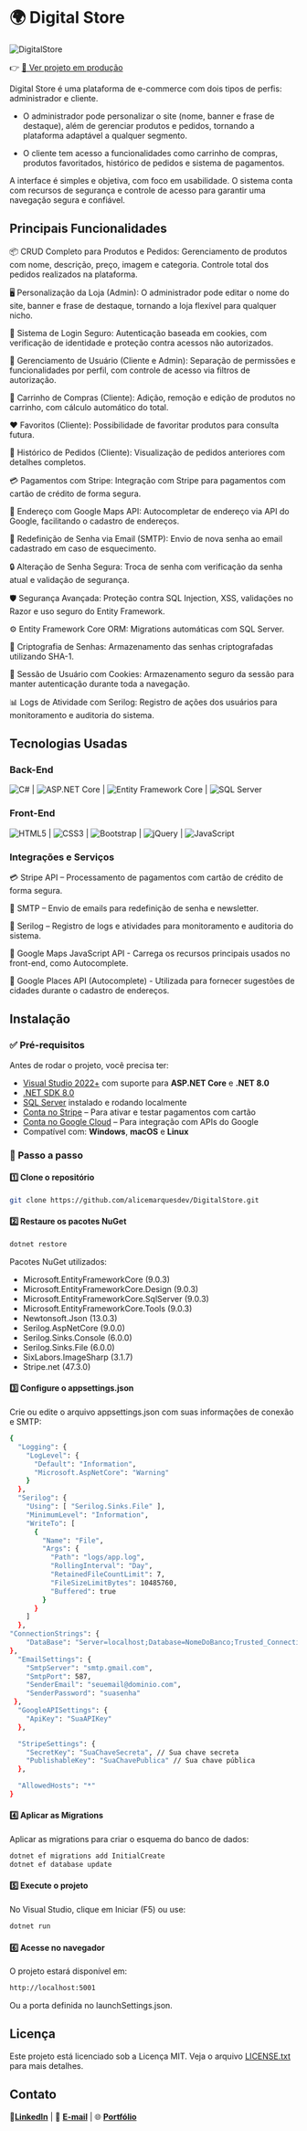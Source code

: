 ﻿# 🌍 Digital Store 

![DigitalStore](./wwwroot/assets/digital-store.png)

👉 [🔗 Ver projeto em produção](https://digital-store-gwgzd5f9gpesavab.brazilsouth-01.azurewebsites.net/)

Digital Store é uma plataforma de e-commerce com dois tipos de perfis: administrador e cliente.

- O administrador pode personalizar o site (nome, banner e frase de destaque), além de gerenciar
produtos e pedidos, tornando a plataforma adaptável a qualquer segmento.

- O cliente tem acesso a funcionalidades como carrinho de compras, produtos favoritados,
histórico de pedidos e sistema de pagamentos.

A interface é simples e objetiva, com foco em usabilidade. O sistema conta com recursos de segurança
e controle de acesso para garantir uma navegação segura e confiável.

## Principais Funcionalidades

📦 CRUD Completo para Produtos e Pedidos: Gerenciamento de produtos com nome, descrição, preço, imagem e categoria. Controle total dos pedidos realizados na plataforma.

🖥️ Personalização da Loja (Admin): O administrador pode editar o nome do site, banner e frase de destaque, tornando a loja flexível para qualquer nicho.

🔐 Sistema de Login Seguro: Autenticação baseada em cookies, com verificação de identidade e proteção contra acessos não autorizados.

👥 Gerenciamento de Usuário (Cliente e Admin): Separação de permissões e funcionalidades por perfil, com controle de acesso via filtros de autorização.

🛒 Carrinho de Compras (Cliente): Adição, remoção e edição de produtos no carrinho, com cálculo automático do total.

❤️ Favoritos (Cliente): Possibilidade de favoritar produtos para consulta futura.

📜 Histórico de Pedidos (Cliente): Visualização de pedidos anteriores com detalhes completos.

💳 Pagamentos com Stripe: Integração com Stripe para pagamentos com cartão de crédito de forma segura.

📍 Endereço com Google Maps API: Autocompletar de endereço via API do Google, facilitando o cadastro de endereços.

📧 Redefinição de Senha via Email (SMTP): Envio de nova senha ao email cadastrado em caso de esquecimento.

🔒 Alteração de Senha Segura: Troca de senha com verificação da senha atual e validação de segurança.

🛡️ Segurança Avançada: Proteção contra SQL Injection, XSS, validações no Razor e uso seguro do Entity Framework.

⚙️ Entity Framework Core ORM: Migrations automáticas com SQL Server.

🔑 Criptografia de Senhas: Armazenamento das senhas criptografadas utilizando SHA-1.

🍪 Sessão de Usuário com Cookies: Armazenamento seguro da sessão para manter autenticação durante toda a navegação.

📊 Logs de Atividade com Serilog: Registro de ações dos usuários para monitoramento e auditoria do sistema.


## Tecnologias Usadas

### **Back-End**
![C#](https://img.shields.io/badge/C%23-239120?style=for-the-badge&logo=c-sharp&logoColor=white) | ![ASP.NET Core](https://img.shields.io/badge/ASP.NET_Core-512BD4?style=for-the-badge&logo=dotnet&logoColor=white) | ![Entity Framework Core](https://img.shields.io/badge/Entity_Framework_Core-86B9D9?style=for-the-badge&logo=dotnet&logoColor=white) | ![SQL Server](https://img.shields.io/badge/SQL_Server-CC2927?style=for-the-badge&logo=microsoft-sql-server&logoColor=white)

### **Front-End**
![HTML5](https://img.shields.io/badge/HTML5-E34F26?style=for-the-badge&logo=html5&logoColor=white) | ![CSS3](https://img.shields.io/badge/CSS3-1572B6?style=for-the-badge&logo=css3&logoColor=white) | ![Bootstrap](https://img.shields.io/badge/Bootstrap-7952B3?style=for-the-badge&logo=bootstrap&logoColor=white) | ![jQuery](https://img.shields.io/badge/jQuery-0769AD?style=for-the-badge&logo=jquery&logoColor=white) | ![JavaScript](https://img.shields.io/badge/JavaScript-F7DF1E?style=for-the-badge&logo=javascript&logoColor=black)

### Integrações e Serviços

💳 Stripe API – Processamento de pagamentos com cartão de crédito de forma segura.

📧 SMTP – Envio de emails para redefinição de senha e newsletter.

📝 Serilog – Registro de logs e atividades para monitoramento e auditoria do sistema.

🔹 Google Maps JavaScript API - Carrega os recursos principais usados no front-end, como Autocomplete.

🔹 Google Places API (Autocomplete) - Utilizada para fornecer sugestões de cidades durante o cadastro de endereços.

## Instalação

### ✅ Pré-requisitos

Antes de rodar o projeto, você precisa ter:

- [Visual Studio 2022+](https://visualstudio.microsoft.com/) com suporte para **ASP.NET Core** e **.NET 8.0**
- [.NET SDK 8.0](https://dotnet.microsoft.com/en-us/download/dotnet/8.0)
- [SQL Server](https://www.microsoft.com/en-us/sql-server/sql-server-downloads) instalado e rodando localmente
- [Conta no Stripe](https://stripe.com) – Para ativar e testar pagamentos com cartão
- [Conta no Google Cloud](https://cloud.google.com) – Para integração com APIs do Google
- Compatível com: **Windows**, **macOS** e **Linux**

### 🧩 Passo a passo

#### 1️⃣ Clone o repositório

```bash
git clone https://github.com/alicemarquesdev/DigitalStore.git
```

#### 2️⃣ Restaure os pacotes NuGet

```bash
dotnet restore
```

Pacotes NuGet utilizados:

- Microsoft.EntityFrameworkCore (9.0.3)
- Microsoft.EntityFrameworkCore.Design (9.0.3)
- Microsoft.EntityFrameworkCore.SqlServer (9.0.3)
- Microsoft.EntityFrameworkCore.Tools (9.0.3)
- Newtonsoft.Json (13.0.3)
- Serilog.AspNetCore (9.0.0)
- Serilog.Sinks.Console (6.0.0)
- Serilog.Sinks.File (6.0.0)
- SixLabors.ImageSharp (3.1.7)
- Stripe.net (47.3.0)

#### 3️⃣ Configure o appsettings.json

Crie ou edite o arquivo appsettings.json com suas informações de conexão e SMTP:

```bash
{
  "Logging": {
    "LogLevel": {
      "Default": "Information",
      "Microsoft.AspNetCore": "Warning"
    }
  },
  "Serilog": {
    "Using": [ "Serilog.Sinks.File" ],
    "MinimumLevel": "Information",
    "WriteTo": [
      {
        "Name": "File",
        "Args": {
          "Path": "logs/app.log",
          "RollingInterval": "Day",
          "RetainedFileCountLimit": 7,
          "FileSizeLimitBytes": 10485760,
          "Buffered": true
        }
      }
    ]
  },
"ConnectionStrings": {
    "DataBase": "Server=localhost;Database=NomeDoBanco;Trusted_Connection=True;MultipleActiveResultSets=true;TrustServerCertificate=True"
},
  "EmailSettings": {
    "SmtpServer": "smtp.gmail.com",
    "SmtpPort": 587,
    "SenderEmail": "seuemail@dominio.com",
    "SenderPassword": "suasenha"
 },
  "GoogleAPISettings": {
    "ApiKey": "SuaAPIKey"
  },

  "StripeSettings": {
    "SecretKey": "SuaChaveSecreta", // Sua chave secreta
    "PublishableKey": "SuaChavePublica" // Sua chave pública
  },

  "AllowedHosts": "*"
}
```

#### 4️⃣ Aplicar as Migrations

Aplicar as migrations para criar o esquema do banco de dados:

```bash
dotnet ef migrations add InitialCreate
dotnet ef database update
```

#### 5️⃣ Execute o projeto

No Visual Studio, clique em Iniciar (F5) ou use: 
```bash
dotnet run
```

#### 6️⃣ Acesse no navegador

O projeto estará disponível em:
```bash
http://localhost:5001
```
Ou a porta definida no launchSettings.json.

## Licença

Este projeto está licenciado sob a Licença MIT. Veja o arquivo [LICENSE.txt](LICENSE.txt) para mais detalhes.

## Contato

🔗[**LinkedIn**](https://linkedin.com/in/alicemarquesdev)  |
 📧 [**E-mail**](mailto:alicemarques.dev@hotmail.com)  |
🌐 [**Portfólio**](https://alicemarquesdev.github.io/portfolio-AM/) 


